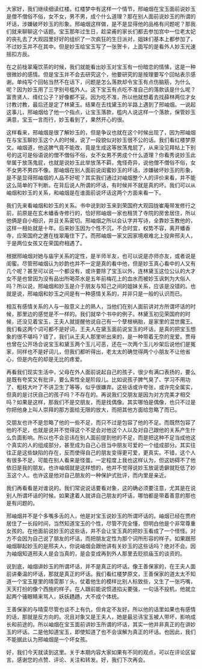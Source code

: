 
大家好，我们继续细读红楼。红楼梦中有这样一个情节，邢岫烟在宝玉面前说妙玉是僧不僧俗不俗，女不女，男不男，成个什么道理？那在别人面前说妙玉的所谓的坏话，涉嫌破坏妙玉的形象。邢岫烟这样做，是不是显得他的品格有问题呢？那我们就来聊聊这个话题。宝玉那年过生日，趁梁甫的家长们都去参加宫中一位老太妃的丧礼去了大观园里好好的组织了一次疯狂的生日派对，姐妹们基本上都参加了，不过妙玉并不在其中。但是妙玉给宝玉写了一张贺卡，上面写的是看外人妙玉光速摇扣方辰。

在之前栊翠庵饮茶的时候，我们就能看出妙玉对宝玉有一份暗恋的情愫，这是一种很微妙的感情。但是宝玉并不会去研究这个，他要研究的是按理要写个回帖表示感谢。单纯写个回帖当然不在话下，问题是怎么落款却令宝玉有点伤脑筋，为什么呢？因为妙玉用了三字别号槛外人。这下宝玉有点吃不准自己的落款该是什么呢？富贵贤人、绛红公子？好像都不妥。因为吃不准，所以他就想着去找薛林两位才女讨教讨教，最后还是定了林黛玉。结果在去找黛玉的半路上遇到了邢岫烟。一说起这事儿，邢岫烟给了他一个指点，让宝玉落款，槛内人说这样一个落款，保管妙玉满意，宝玉一言而行，妙玉看到了，果然开心的很。

这样看来，邢岫烟是很了解妙玉的，但是争议也就在这个时候出现了，因为邢岫烟在与宝玉聊妙玉这个人的时候，说了一段貌似对妙玉很不公的话。我们看红楼梦原文。岫烟道，他这脾气竟不能改，竟是生成这等放荡鬼屁了，从来没见拜帖上下别号的这可是俗语说的僧不僧俗不俗，女不女男不男成个什么道理？你看秀说妙玉此举属于放荡鬼屁，也就是说妙玉此举放荡不羁，鬼怪奇异，说他僧不僧俗不俗，女不女男不男四不像。那岫烟在别人面前说闺蜜妙玉的坏话，涉嫌破坏妙玉的形象，是不是显得邢岫烟的人品不好呢？其实我们通过对岫烟整个人的评价来看，并不能这么简单的下判断。在背后说人所谓的坏话，有时候并不就是真的坏。我们可以从岫烟和妙玉的关系，和岫烟是在谁面前说坏话这两个方面来看一下。

我们先来看岫烟和妙玉的关系。书中说到妙玉来到荣国府大观园拢崔庵带发修行之前，前原是在玄木蟠香寺修行的，恰好邢岫烟一家也租赁了寺院的房舍居住，所以他俩是自小相识，并且关系密切。邢岫烟之所以会认字并写诗，全靠妙玉教他的，这样一相处就是十年。后来妙玉因为个性不沉，不合时宜，权势不容，离开蟠香寺，应荣国府之邀在栊翠庵住下了。而邢岫烟一家又因家境艰难北上投奔邢夫人，于是两位女孩又在荣国府相遇了。

根据邢岫烟对她与庙宇关系的定性，是半师半友，也可以说是亦师亦友，或者说是闺蜜。尽管邢岫烟认为妙韵也并不一定是真的看中他，但是妙玉真心看中的人又有几个呢？甚至可以说一个都没有，或许要除了宝玉以外，连林黛玉这位公认的大才女不是也曾因为没有品出所喝茶水是五年前梅花上的血水而被妙玉讽刺为大俗人吗？所以说，邢岫烟和妙玉是介于朋友与知己之间的姐妹关系，应该是没错的。也就是说，邢岫烟和妙玉之间是有一种感情关系的，并非只是一般的认识而已。

相互有感情关系的人与一般意义上的熟人，当他们在别人面前讲对方所谓坏话的时候，那里边的感觉是不一样的。我们就举个书中的例子。林黛玉初见荣国府的时候，还没见着宝玉，王夫人就提醒他说自己有一个孽根祸胎，是家里的混世魔王。我们看这两个词可都不是好词，王夫人在黛玉面前说宝玉的坏话，是真的把宝玉想象的很不堪吗？错了，我们从王夫人那里听出来的，是一种带着无奈的宠爱。贾母也曾在公开场合说宝玉和黛玉两个玉儿可恶，还在一次两个玉儿吵架后说他们是冤家，同样也不是好词儿，但我们都听得出，老太太的确觉得两个小朋友不让他省心，但是内在的却是无比的疼爱。

再看我们现实生活中，父母在外人面前说起自己的孩子，很少有满口表扬的，要么是既有夸奖又有批评，要么索性全是阶段儿。比如说孩子脾气臭了、学习不用功了、粗枝大叶了不讲卫生了等等，似乎很嫌弃。这些话或许夸张，或许完全属实，但真的是讨厌自己的孩子吗？不存在的。再说我们交朋友是因为对方完美才相交吗？如果是这样，那我们不是交朋友，而是找偶像。其实哪怕是偶像，也只不过是你把他身上叫人崇拜的那方面给无限的放大，而把其他方面给忽略了而已。

交朋友也许不是忽略了他的一些不足，而只不过是包容了他的不足。而既然包容了他的不足，也就是说并不觉得这个不足会对他这个人以及对自己跟他的关系产生什么负面影响。所以也不会忌讳在别人面前提到他的不足，而是把这种不足当成他这个真实的人的组成部分，甚至成为自己心目当中朋友可爱的一个组成部分。其实往往正是这些缺陷的存在，反而使得自己的朋友变得更可爱，更真实。不错，这个人有很多不足，可能在别人看来是怪蛋。一定程度上我也这样认为，但这妨碍不了他依旧是我的朋友。也许岫烟就是这样想的，他并不觉得说妙玉放诞诡僻就贬低了妙玉这个人。也许这是他对自己朋友的一种保护式批评，而内里是亲近。

我们再看看是对谁说的。我们常说说话要看对象，这的确必须要注意，尤其是在说别人所谓坏话的时候。如果逮着人就讲自己朋友的坏话，哪怕都是带着善意的那也是有问题的。

邢岫烟并不是个多嘴多舌的人，他是对宝玉说妙玉的所谓坏话的。岫烟已经在贾府居住了一长段时间，当然知道宝玉的个性，尽管不完全懂，但明白他是个非常尊重女孩的。在他面前说妙玉的这些话，并不会让宝玉真的把妙玉看成了一个怪怪。对方不会因为自己说了朋友的坏话，而把朋友定性为那个词所形容的样子。如果跟邢岫烟聊起妙玉的是邢夫人，你说岫烟会跟他讲有关妙玉的这些话吗？绝对不会。因为岫烟知道邢夫人是会当真的，是会变成再到外人那里去贬损庙玉的谈资的。

说到底，岫烟讲妙玉的所谓坏话，并不是真正的坏话。像王善保家的，在王夫人面前讲秦温的坏话，那就是真正的坏话。我们看红楼梦原文，王善保家的道太太不知道一个宝玉屋里的晴雯那丫头，仗着他生的模样比别人标致些，又生了一张巧嘴，天天打扮的像个西施的样子。在人跟前能说惯道掐尖要强，一句话不投机，他就立起两个骚眼睛来骂人，妖妖趫趫，大不成个体统。

王善保家的与晴雯尽管也谈不上有仇，但肯定不友好。所以他的话里如果也有感情的话，那就是反方向的。况且对象又是王夫人，她是最忌讳宝玉被人带坏，影响成长和前途的。所以岫烟在宝玉面前讲妙玉所谓的坏话，其实一他并非真正的在讲妙玉的坏话。二是他知道宝玉，即使知道了也不会误解为真正的坏话。也因此，我们不能据此认为邢岫烟是一个坏女孩。

好，我们今天就读到这里。关于本期内容大家如果有不同的观点，可以在评论区留言。感谢您的点赞、评论、关注和转发。好，我们下次再会。


